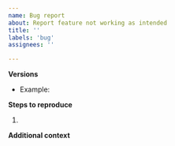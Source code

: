 ```yaml
---
name: Bug report
about: Report feature not working as intended
title: ''
labels: 'bug'
assignees: ''

---
```

**Versions**

- Example:

**Steps to reproduce**

1.

**Additional context**